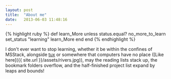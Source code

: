 ```yaml
---
layout: post
title:  "About me"
date:   2013-06-03 11:48:16
---
```


{% highlight ruby %}
def learn_More
  unless status.equal? no_more_to_learn
    set_status "learning"
    learn_More
  end
end
{% endhighlight %}

I don't ever want to stop learning, whether it be within the confines of
MSStack, alongside [tux](http://en.wikipedia.org/wiki/Tux) or somewhere that computers have no place ([Like here]({{ site.url }}/assets/rivers.jpg)), may the reading lists stack up, the bookmark folders overflow, and the half-finished project list expand by leaps and bounds!
